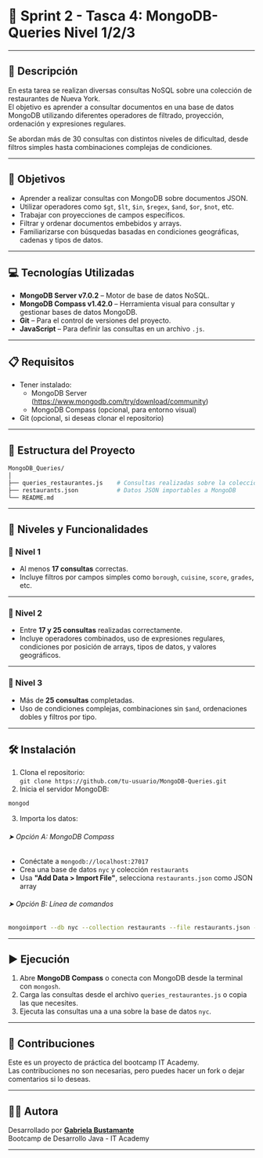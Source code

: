 # 🚨 Sprint 2 - Tasca 4: MongoDB-Queries Nivel 1/2/3

---

## 📄 Descripción

En esta tarea se realizan diversas consultas NoSQL sobre una colección de restaurantes de Nueva York.  
El objetivo es aprender a consultar documentos en una base de datos MongoDB utilizando diferentes operadores de filtrado, proyección, ordenación y expresiones regulares.

Se abordan más de 30 consultas con distintos niveles de dificultad, desde filtros simples hasta combinaciones complejas de condiciones.


---

## 🎯 Objetivos

- Aprender a realizar consultas con MongoDB sobre documentos JSON.
- Utilizar operadores como `$gt`, `$lt`, `$in`, `$regex`, `$and`, `$or`, `$not`, etc.
- Trabajar con proyecciones de campos específicos.
- Filtrar y ordenar documentos embebidos y arrays.
- Familiarizarse con búsquedas basadas en condiciones geográficas, cadenas y tipos de datos.

---

## 💻 Tecnologías Utilizadas

- **MongoDB Server v7.0.2** – Motor de base de datos NoSQL.
- **MongoDB Compass v1.42.0** – Herramienta visual para consultar y gestionar bases de datos MongoDB.
- **Git** – Para el control de versiones del proyecto.
- **JavaScript** – Para definir las consultas en un archivo `.js`.

---

## 📋 Requisitos

- Tener instalado:
  - MongoDB Server (https://www.mongodb.com/try/download/community)
  - MongoDB Compass (opcional, para entorno visual)
- Git (opcional, si deseas clonar el repositorio)

---

## 📁 Estructura del Proyecto

```bash
MongoDB_Queries/
│
├── queries_restaurantes.js    # Consultas realizadas sobre la colección restaurants
├── restaurants.json           # Datos JSON importables a MongoDB
└── README.md
```

---

## 🧪 Niveles y Funcionalidades

### 🔹 Nivel 1 

- Al menos **17 consultas** correctas.
- Incluye filtros por campos simples como `borough`, `cuisine`, `score`, `grades`, etc.

---

### 🔸 Nivel 2 

- Entre **17 y 25 consultas** realizadas correctamente.
- Incluye operadores combinados, uso de expresiones regulares, condiciones por posición de arrays, tipos de datos, y valores geográficos.

---

### 🔺 Nivel 3

- Más de **25 consultas** completadas.
- Uso de condiciones complejas, combinaciones sin `$and`, ordenaciones dobles y filtros por tipo.

---

## 🛠️ Instalación

1. Clona el repositorio:  
    `git clone https://github.com/tu-usuario/MongoDB-Queries.git`
2. Inicia el servidor MongoDB:
```bash
mongod
```

3. Importa los datos:
###### ➤ Opción A: MongoDB Compass

- Conéctate a `mongodb://localhost:27017`
- Crea una base de datos `nyc` y colección `restaurants`
- Usa **"Add Data > Import File"**, selecciona `restaurants.json` como JSON array
###### ➤ Opción B: Línea de comandos

```bash
mongoimport --db nyc --collection restaurants --file restaurants.json --jsonArray
```

---

## ▶️ Ejecución

1. Abre **MongoDB Compass** o conecta con MongoDB desde la terminal con `mongosh`.
2. Carga las consultas desde el archivo `queries_restaurantes.js` o copia las que necesites.
3. Ejecuta las consultas una a una sobre la base de datos `nyc`.
  
---

## 🤝 Contribuciones  
  
Este es un proyecto de práctica del bootcamp IT Academy.    
Las contribuciones no son necesarias, pero puedes hacer un fork o dejar comentarios si lo deseas.  
  
---

## 👩‍💻 Autora

Desarrollado por **[Gabriela Bustamante](https://github.com/GabyB73)**  
Bootcamp de Desarrollo Java - IT Academy  


---

